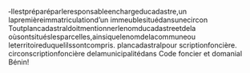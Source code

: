 ‐Ilestpréparéparleresponsableenchargeducadastre,un lapremièreimmatriculationd’un immeublesituédansunecircon
Toutplancadastraldoitmentionnerlenomducadastreetdela oùsontsituéslesparcelles,ainsiquelenomdelacommuneou leterritoireduquelilssontcompris.
plancadastralpour scriptionfoncière.
circonscriptionfoncière delamunicipalitédans
Code foncier et domanial
Bénin!